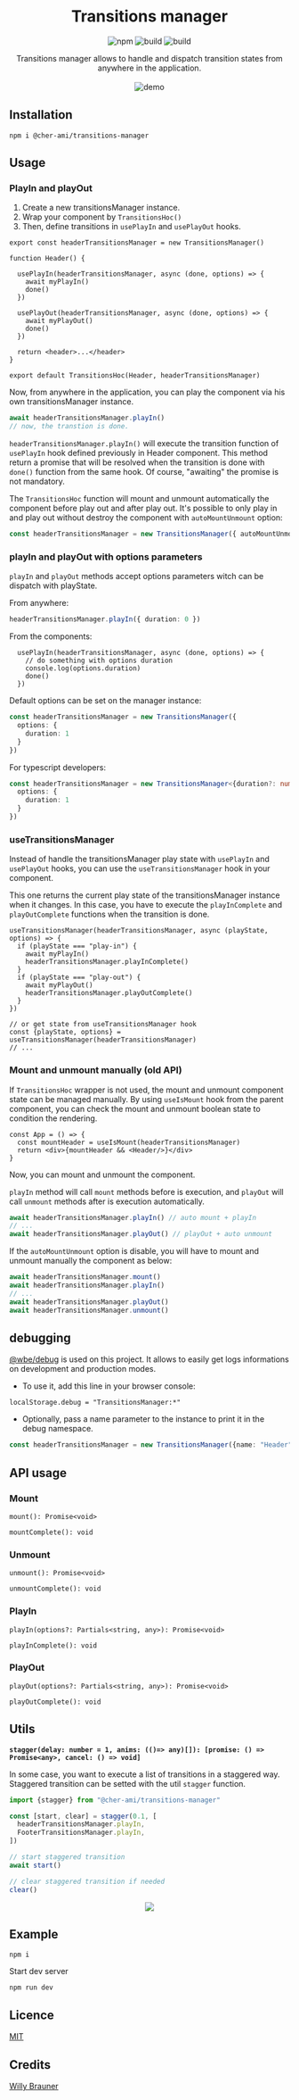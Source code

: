 <h1 align="center" style="text-align:center">Transitions manager</h1>

<p align="center">
<img alt="npm" src="https://img.shields.io/npm/v/@cher-ami/transitions-manager">
<img alt="build" src="https://img.shields.io/bundlephobia/minzip/@cher-ami/transitions-manager">
<img alt="build" src="https://img.shields.io/npm/dt/@cher-ami/transitions-manager">
</p>
<p align="center">
Transitions manager allows to handle and dispatch transition states from anywhere in the application.
<br/>
<br/>
<img alt="demo" src="/screen.gif"/>
</p>

## Installation

```
npm i @cher-ami/transitions-manager
```

## Usage

### PlayIn and playOut

1. Create a new transitionsManager instance.
2. Wrap your component by `TransitionsHoc()`
3. Then, define transitions in `usePlayIn` and `usePlayOut` hooks.

```tsx
export const headerTransitionsManager = new TransitionsManager()

function Header() {

  usePlayIn(headerTransitionsManager, async (done, options) => {
    await myPlayIn()
    done()
  })

  usePlayOut(headerTransitionsManager, async (done, options) => {
    await myPlayOut()
    done()
  })

  return <header>...</header>
}

export default TransitionsHoc(Header, headerTransitionsManager)
```

Now, from anywhere in the application, you can play the component via his own
transitionsManager instance.

```js
await headerTransitionsManager.playIn()
// now, the transtion is done.
```

`headerTransitionsManager.playIn()` will execute the transition function
of `usePlayIn` hook defined previously in Header component. This method return a
promise that will be resolved when the transition is done with `done()` function
from the same hook. Of course, "awaiting" the promise is not mandatory.

The `TransitionsHoc` function will mount and unmount automatically the component
before play out and after play out. It's possible to only play in and play out
without destroy the component with `autoMountUnmount` option:

```ts
const headerTransitionsManager = new TransitionsManager({ autoMountUnmount: false })
```

### playIn and playOut with options parameters 

`playIn` and `playOut` methods accept options parameters witch can be dispatch
with playState.

From anywhere:
```ts
headerTransitionsManager.playIn({ duration: 0 })
```

From the components:
```tsx
  usePlayIn(headerTransitionsManager, async (done, options) => {
    // do something with options duration
    console.log(options.duration)
    done()
  })
```

Default options can be set on the manager instance:
```ts
const headerTransitionsManager = new TransitionsManager({ 
  options: {
    duration: 1
  } 
})
```

For typescript developers:
```ts
const headerTransitionsManager = new TransitionsManager<{duration?: number}>({ 
  options: {
    duration: 1
  } 
})
```

### useTransitionsManager

Instead of handle the transitionsManager play state with `usePlayIn`
and `usePlayOut` hooks, you can use the `useTransitionsManager` hook in your
component.

This one returns the current play state of the transitionsManager instance when
it changes. In this case, you have to execute the `playInComplete`
and `playOutComplete` functions when the transition is done.

```tsx
useTransitionsManager(headerTransitionsManager, async (playState, options) => {
  if (playState === "play-in") {
    await myPlayIn()
    headerTransitionsManager.playInComplete()
  }
  if (playState === "play-out") {
    await myPlayOut()
    headerTransitionsManager.playOutComplete()
  }
})

// or get state from useTransitionsManager hook
const {playState, options} = useTransitionsManager(headerTransitionsManager)
// ...
```

### Mount and unmount manually (old API)

If `TransitionsHoc` wrapper is not used, the mount and unmount component state
can be managed manually. By using `useIsMount` hook from the parent component,
you can check the mount and unmount boolean state to condition the rendering.

```tsx
const App = () => {
  const mountHeader = useIsMount(headerTransitionsManager)
  return <div>{mountHeader && <Header/>}</div>
}
```

Now, you can mount and unmount the component.

`playIn` method will call `mount` methods before is execution, and `playOut`
will call `unmount` methods after is execution automatically.

```ts
await headerTransitionsManager.playIn() // auto mount + playIn
// ...
await headerTransitionsManager.playOut() // playOut + auto unmount
```

If the `autoMountUnmount` option is disable, you will have to mount and unmount
manually the component as below:

```ts
await headerTransitionsManager.mount()
await headerTransitionsManager.playIn()
// ...
await headerTransitionsManager.playOut()
await headerTransitionsManager.unmount()
```

## debugging

[@wbe/debug](https://github.com/willybrauner/debug) is used on this project. It
allows to easily get logs informations on development and production modes.

- To use it, add this line in your browser console:

```
localStorage.debug = "TransitionsManager:*"
```

- Optionally, pass a name parameter to the instance to print it in the debug
  namespace.

```ts
const headerTransitionsManager = new TransitionsManager({name: "Header"})
```

## API usage

### Mount

`mount(): Promise<void>`

`mountComplete(): void`

### Unmount

`unmount(): Promise<void>`

`unmountComplete(): void`

### PlayIn

`playIn(options?: Partials<string, any>): Promise<void>`

`playInComplete(): void`

### PlayOut

`playOut(options?: Partials<string, any>): Promise<void>`

`playOutComplete(): void`

## Utils

**`stagger(delay: number = 1, anims: (()=> any)[]): [promise: () => Promise<any>, cancel: () => void]`**

In some case, you want to execute a list of transitions in a staggered way.
Staggered transition can be setted with the util `stagger` function.

```ts
import {stagger} from "@cher-ami/transitions-manager"

const [start, clear] = stagger(0.1, [
  headerTransitionsManager.playIn,
  FooterTransitionsManager.playIn,
])

// start staggered transition
await start()

// clear staggered transition if needed
clear()
```

<p align="center">
  <img src="/screen-stagger.gif"/>
</p>

## Example

```shell
npm i
```

Start dev server

```shell
npm run dev
```

## Licence

[MIT](./LICENSE)

## Credits

[Willy Brauner](https://github.com/willybrauner)
